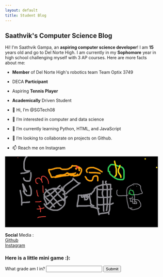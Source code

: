 ```yaml
---
layout: default
title: Student Blog
---
```


## Saathvik's Computer Science Blog
Hi! I'm Saathvik Gampa, an **aspiring computer science developer**! I am **15** years old and go to Del Norte High. I am currently in my **Sophomore** year in high school challenging myself with 3 AP courses. Here are more facts about me:
- **Member** of Del Norte High's robotics team Team Optix 3749
- DECA **Participant**
- Aspiring **Tennis Player**
- **Academically** Driven Student

- 👋 Hi, I’m @SGTech08
- 👀 I’m interested in computer and data science
- 🌱 I’m currently learning Python, HTML, and JavaScript
- 💞️ I’m looking to collaborate on projects on Github.
- 📫 Reach me on Instagram

![pictureAboutMyself](IMG_3876.jpg)


**Social** Media :  
[Github](https://github.com/SGTech08)  
[Instagram](https://instagram.com/saathvikg08)  



### Here is a little mini game :):
<div>
<script>
    var question = 1
        function checkInput() {
            var userInput = document.getElementById("userInput").value;
            if (userInput == "sophomore" && question == 1) {
                document.getElementById("questionLabel").textContent = "What school do I go to?"
                document.getElementById("userInput").value = ""
                question = question + 1
            }
            if (userInput == "DNHS" && question == 2) {
                document.getElementById("questionLabel").textContent = "What do I want to major in?"
                document.getElementById("userInput").value = ""
                question = question + 1
                }
             if (userInput == "computer science" && question == 3) {
                alert("You got everything right!")
                }
        }
    </script>
    <label id = "questionLabel" for="userInput">What grade am I in?</label>
    <input type="text" id="userInput">
    <button onclick="checkInput()">Submit</button>
</div> 

